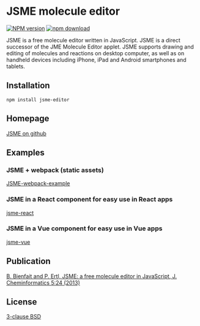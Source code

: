 # JSME molecule editor

[![NPM version][npm-image]][npm-url]
[![npm download][download-image]][download-url]

JSME is a free molecule editor written in JavaScript. JSME is a direct successor of the JME Molecule Editor applet.
JSME supports drawing and editing of molecules and reactions on desktop computer, as well as on handheld devices
including iPhone, iPad and Android smartphones and tablets.
## Installation
    npm install jsme-editor

## Homepage
[JSME on github](https://jsme-editor.github.io/)

## Examples
### JSME + webpack (static assets)
[JSME-webpack-example](https://github.com/jsme-editor/JSME-webpack-example)

### JSME in a React component for easy use in React apps
[jsme-react](https://github.com/douglasconnect/jsme-react)


### JSME in a Vue component for easy use in Vue apps
[jsme-vue](https://github.com/JayPalm/jsme-vue)

## Publication
[B. Bienfait and P. Ertl, JSME: a free molecule editor in
JavaScript, J. Cheminformatics 5:24 \(2013\)](http://www.jcheminf.com/content/5/1/24)


## License

[3-clause BSD](./license.txt)

[npm-image]: https://img.shields.io/npm/v/jsme-editor.svg?style=flat-square
[npm-url]: https://www.npmjs.com/package/jsme-editor
[download-image]: https://img.shields.io/npm/dm/jsme-editor.svg?style=flat-square
[download-url]: https://www.npmjs.com/package/jsme-editor

